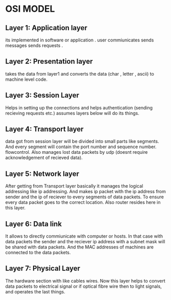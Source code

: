 # OSI MODEL

## Layer 1: Application layer
its implemented in software or application . user commiunicates sends messages sends requests . 
 

 
## Layer 2: Presentation layer
takes the data from layer1 and converts the data (char , letter , ascii) to machine level code.



## Layer 3: Session Layer
Helps in setting up the connections and helps authentication (sending recieving requests etc.) assumes layers below will do its things.



## Layer 4: Transport layer
data got from session layer will be divided into small parts like segments. And every segment will contain the port number and sequence number. flowcontrol. Also manages lost data packets by udp (doesnt require acknowledgement of recieved data).


## Layer 5: Network layer
After getting from Transport layer basically it manages the logical addressing like ip addressing. And makes ip packet with the ip address from sender and the ip of reciever to every segments of data packets. To ensure every data packet goes to the correct location. Also router resides here in this layer.



## Layer 6: Data link
It allows to directly commiunicate with computer or hosts. In that case with data packets the sender and the reciever ip address with a subnet mask will be shared with data packets. And the MAC addresses of machines are connected to the data packets.


## Layer 7: Physical Layer
The hardware section with like cables wires. Now this layer helps to convert data packets to electrical signal or if optical fibre wire then to light signals, and operates the last things.


